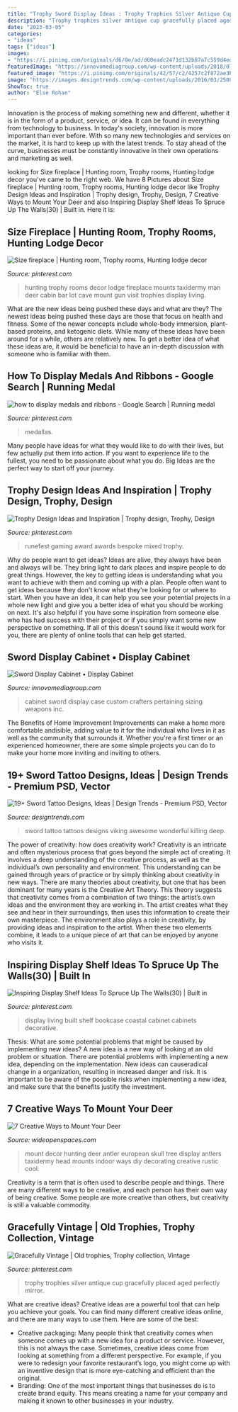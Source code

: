 ```yaml
---
title: "Trophy Sword Display Ideas : Trophy Trophies Silver Antique Cup Gracefully Placed Aged Perfectly Mirror"
description: "Trophy trophies silver antique cup gracefully placed aged perfectly mirror"
date: "2023-03-05"
categories:
- "ideas"
tags: ["ideas"]
images:
- "https://i.pinimg.com/originals/d6/0e/ad/d60eadc2471d132b87a7c559d4ed32f5.jpg"
featuredImage: "https://innovomediagroup.com/wp-content/uploads/2018/07/cabinet-crafters-inc-custom-weapons-case-pertaining-to-sizing-3264-x-4928.jpg"
featured_image: "https://i.pinimg.com/originals/42/57/c2/4257c2f872ae3b5a764c390679ebd2e6.jpg"
image: "https://images.designtrends.com/wp-content/uploads/2016/03/25082712/Wonderful-Sword-Tattoos.jpg"
ShowToc: true
author: "Else Rohan"
---
```



Innovation is the process of making something new and different, whether it is in the form of a product, service, or idea. It can be found in everything from technology to business. In today's society, innovation is more important than ever before. With so many new technologies and services on the market, it is hard to keep up with the latest trends. To stay ahead of the curve, businesses must be constantly innovative in their own operations and marketing as well.

	

		
looking for Size fireplace | Hunting room, Trophy rooms, Hunting lodge decor you've came to the right web. We have 8 Pictures about Size fireplace | Hunting room, Trophy rooms, Hunting lodge decor like Trophy Design Ideas and Inspiration | Trophy design, Trophy, Design, 7 Creative Ways to Mount Your Deer and also Inspiring Display Shelf Ideas To Spruce Up The Walls(30) | Built in. Here it is:
		
    
## Size Fireplace | Hunting Room, Trophy Rooms, Hunting Lodge Decor

<img loading=lazy src="https://i.pinimg.com/originals/42/57/c2/4257c2f872ae3b5a764c390679ebd2e6.jpg" onerror="this.onerror=null;this.src='https://tse4.mm.bing.net/th?id=OIP.pGS8T5Jv0lnE3UDX33nr3QHaJ3&amp;pid=15.1';" alt="Size fireplace | Hunting room, Trophy rooms, Hunting lodge decor">

_Source: pinterest.com_

>hunting trophy rooms decor lodge fireplace mounts taxidermy man deer cabin bar lot cave mount gun visit trophies display living. 

	

What are the new ideas being pushed these days and what are they?
The newest ideas being pushed these days are those that focus on health and fitness. Some of the newer concepts include whole-body immersion, plant-based proteins, and ketogenic diets. While many of these ideas have been around for a while, others are relatively new. To get a better idea of what these ideas are, it would be beneficial to have an in-depth discussion with someone who is familiar with them.

    
## How To Display Medals And Ribbons - Google Search | Running Medal

<img loading=lazy src="https://i.pinimg.com/736x/7c/91/a9/7c91a9b614e3e64a328a5d36ab1f4c41.jpg" onerror="this.onerror=null;this.src='https://tse4.mm.bing.net/th?id=OIP.7uIZ5f_FlSzKhRzlfItoNwHaFj&amp;pid=15.1';" alt="how to display medals and ribbons - Google Search | Running medal">

_Source: pinterest.com_

>medallas. 

	

Many people have ideas for what they would like to do with their lives, but few actually put them into action. If you want to experience life to the fullest, you need to be passionate about what you do. Big Ideas are the perfect way to start off your journey.

    
## Trophy Design Ideas And Inspiration | Trophy Design, Trophy, Design

<img loading=lazy src="https://i.pinimg.com/736x/d8/9f/46/d89f46215e6acdf8e22ab6f8d0d0dec9.jpg" onerror="this.onerror=null;this.src='https://tse3.mm.bing.net/th?id=OIP.hX47XdUQK0gPaTIsvIg-lAHaJ3&amp;pid=15.1';" alt="Trophy Design Ideas and Inspiration | Trophy design, Trophy, Design">

_Source: pinterest.com_

>runefest gaming award awards bespoke mixed trophy. 

	

Why do people want to get ideas?
Ideas are alive, they always have been and always will be. They bring light to dark places and inspire people to do great things. However, the key to getting ideas is understanding what you want to achieve with them and coming up with a plan. 
People often want to get ideas because they don't know what they're looking for or where to start. When you have an idea, it can help you see your potential projects in a whole new light and give you a better idea of what you should be working on next. It's also helpful if you have some inspiration from someone else who has had success with their project or if you simply want some new perspective on something. If all of this doesn't sound like it would work for you, there are plenty of online tools that can help get started.

    
## Sword Display Cabinet • Display Cabinet

<img loading=lazy src="https://innovomediagroup.com/wp-content/uploads/2018/07/cabinet-crafters-inc-custom-weapons-case-pertaining-to-sizing-3264-x-4928.jpg" onerror="this.onerror=null;this.src='https://tse3.mm.bing.net/th?id=OIP.Ugtgh9dNapItnpYGpByhFQHaLL&amp;pid=15.1';" alt="Sword Display Cabinet • Display Cabinet">

_Source: innovomediagroup.com_

>cabinet sword display case custom crafters pertaining sizing weapons inc. 

	

The Benefits of Home Improvement
Improvements can make a home more comfortable andisible, adding value to it for the individual who lives in it as well as the community that surrounds it. Whether you're a first timer or an experienced homeowner, there are some simple projects you can do to make your home more inviting and inviting to others.

    
## 19+ Sword Tattoo Designs, Ideas | Design Trends - Premium PSD, Vector

<img loading=lazy src="https://images.designtrends.com/wp-content/uploads/2016/03/25082712/Wonderful-Sword-Tattoos.jpg" onerror="this.onerror=null;this.src='https://tse3.mm.bing.net/th?id=OIP.KiJ2MruuWWlRc-vLPeZ4-QHaHa&amp;pid=15.1';" alt="19+ Sword Tattoo Designs, Ideas | Design Trends - Premium PSD, Vector">

_Source: designtrends.com_

>sword tattoo tattoos designs viking awesome wonderful killing deep. 

	

The power of creativity: how does creativity work?
Creativity is an intricate and often mysterious process that goes beyond the simple act of creating. It involves a deep understanding of the creative process, as well as the individual’s own personality and environment. This understanding can be gained through years of practice or by simply thinking about creativity in new ways.
There are many theories about creativity, but one that has been dominant for many years is the Creative Art Theory. This theory suggests that creativity comes from a combination of two things: the artist’s own ideas and the environment they are working in. The artist creates what they see and hear in their surroundings, then uses this information to create their own masterpiece. The environment also plays a role in creativity, by providing ideas and inspiration to the artist. When these two elements combine, it leads to a unique piece of art that can be enjoyed by anyone who visits it.

    
## Inspiring Display Shelf Ideas To Spruce Up The Walls(30) | Built In

<img loading=lazy src="https://i.pinimg.com/originals/d6/0e/ad/d60eadc2471d132b87a7c559d4ed32f5.jpg" onerror="this.onerror=null;this.src='https://tse2.mm.bing.net/th?id=OIP.1hNwKgjCYek9xb0TiPHjEgHaLI&amp;pid=15.1';" alt="Inspiring Display Shelf Ideas To Spruce Up The Walls(30) | Built in">

_Source: pinterest.com_

>display living built shelf bookcase coastal cabinet cabinets decorative. 

	

Thesis: What are some potential problems that might be caused by implementing new ideas?
A new idea is a new way of looking at an old problem or situation. There are potential problems with implementing a new idea, depending on the implementation. New ideas can causeradical change in a organization, resulting in increased danger and risk. It is important to be aware of the possible risks when implementing a new idea, and make sure that the benefits justify the investment.

    
## 7 Creative Ways To Mount Your Deer

<img loading=lazy src="http://cdn0.wideopenspaces.com/wp-content/uploads/2017/04/Mount-1.jpg" onerror="this.onerror=null;this.src='https://tse2.mm.bing.net/th?id=OIP.CscYpWs6oyxdh7NsL85JJAHaNK&amp;pid=15.1';" alt="7 Creative Ways to Mount Your Deer">

_Source: wideopenspaces.com_

>mount decor hunting deer antler european skull tree display antlers taxidermy head mounts indoor ways diy decorating creative rustic cool. 

	

Creativity is a term that is often used to describe people and things. There are many different ways to be creative, and each person has their own way of being creative. Some people are more creative than others, but creativity is still a valuable commodity.

    
## Gracefully Vintage | Old Trophies, Trophy Collection, Vintage

<img loading=lazy src="https://i.pinimg.com/736x/b2/8f/7d/b28f7d2099a22ff425be262407be8cbd--vintage-modern-vintage-silver.jpg" onerror="this.onerror=null;this.src='https://tse3.mm.bing.net/th?id=OIP.FfLx7hcR4MwJAUxz2jpllgHaJ4&amp;pid=15.1';" alt="Gracefully Vintage | Old trophies, Trophy collection, Vintage">

_Source: pinterest.com_

>trophy trophies silver antique cup gracefully placed aged perfectly mirror. 

	

What are creative ideas?
Creative ideas are a powerful tool that can help you achieve your goals. You can find many different creative ideas online, and there are many ways to use them. Here are some of the best:  
- Creative packaging: Many people think that creativity comes when someone comes up with a new idea for a product or service. However, this is not always the case. Sometimes, creative ideas come from looking at something from a different perspective. For example, if you were to redesign your favorite restaurant’s logo, you might come up with an inventive design that is more eye-catching and efficient than the original. 
- Branding: One of the most important things that businesses do is to create brand equity. This means creating a name for your company and making it known to other businesses in your industry.

